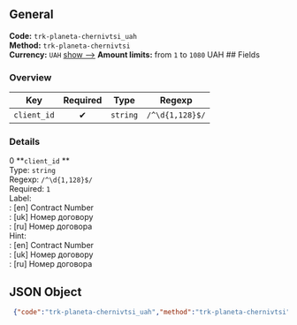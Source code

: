 ## General 
**Code:** `trk-planeta-chernivtsi_uah`  
**Method:** `trk-planeta-chernivtsi`  
**Currency:** `UAH` [show -->]() 
**Amount limits:** from `1`  to `1080`  UAH ## Fields 
### Overview 
|Key|Required|Type|Regexp| 
|:---:|:---:|:---:|:---:| 
|`client_id` |✔ |`string` |`/^\d{1,128}$/` | 
 
### Details 
0 **`client_id` **  
Type: `string`  
Regexp: `/^\d{1,128}$/`  
Required: `1`  
Label:  
: [en] Contract Number  
: [uk] Номер договору  
: [ru] Номер договора  
Hint:  
: [en] Contract Number  
: [uk] Номер договору  
: [ru] Номер договора  
## JSON Object 
```json
 {"code":"trk-planeta-chernivtsi_uah","method":"trk-planeta-chernivtsi","currency":"UAH","fields":[{"key":"client_id","type":"string","label":{"en":"Contract Number","uk":"\u041d\u043e\u043c\u0435\u0440 \u0434\u043e\u0433\u043e\u0432\u043e\u0440\u0443","ru":"\u041d\u043e\u043c\u0435\u0440 \u0434\u043e\u0433\u043e\u0432\u043e\u0440\u0430"},"regexp":"\/^\\d{1,128}$\/","required":true,"position":1,"hint":{"en":"Contract Number","uk":"\u041d\u043e\u043c\u0435\u0440 \u0434\u043e\u0433\u043e\u0432\u043e\u0440\u0443","ru":"\u041d\u043e\u043c\u0435\u0440 \u0434\u043e\u0433\u043e\u0432\u043e\u0440\u0430"},"example":"2310"}],"amount_min":1,"amount_max":1080}```  
